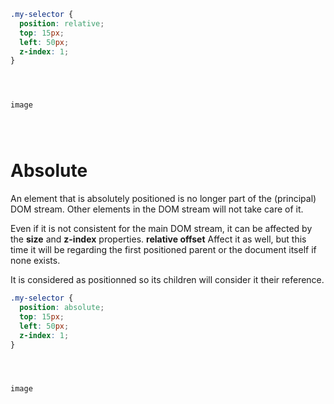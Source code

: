 
```css
.my-selector {
  position: relative;
  top: 15px;
  left: 50px;
  z-index: 1;
}
```

```



image




```

# Absolute

An element that is absolutely positioned is no longer part of the (principal) DOM stream. Other elements in the DOM stream will not take care of it.

Even if it is not consistent for the main DOM stream, it can be affected by the **size** and **z-index** properties. **relative offset** Affect it as well, but this time it will be regarding the first positioned parent or the document itself if none exists.

It is considered as positionned so its children will consider it their reference.

```css
.my-selector {
  position: absolute;
  top: 15px;
  left: 50px;
  z-index: 1;
}
```

```



image




```
